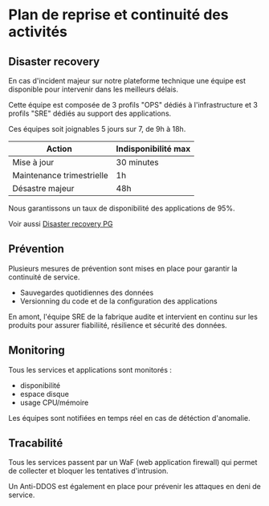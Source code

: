 # Plan de reprise et continuité des activités

## Disaster recovery

En cas d'incident majeur sur notre plateforme technique une équipe est disponible pour intervenir dans les meilleurs délais.

Cette équipe est composée de 3 profils "OPS" dédiés à l'infrastructure et 3 profils "SRE" dédiés au support des applications.

Ces équipes soit joignables 5 jours sur 7, de 9h à 18h.

| Action                    | Indisponibilité max |
| ------------------------- | ------------------- |
| Mise à jour               | 30 minutes          |
| Maintenance trimestrielle | 1h                  |
| Désastre majeur           | 48h                 |

Nous garantissons un taux de disponibilité des applications de 95%.

Voir aussi [Disaster recovery PG](/docs/disaster-recovery)

## Prévention

Plusieurs mesures de prévention sont mises en place pour garantir la continuité de service.

- Sauvegardes quotidiennes des données
- Versionning du code et de la configuration des applications

En amont, l'équipe SRE de la fabrique audite et intervient en continu sur les produits pour assurer fiabiliité, résilience et sécurité des données.

## Monitoring

Tous les services et applications sont monitorés :

- disponibilité
- espace disque
- usage CPU/mémoire

Les équipes sont notifiées en temps réel en cas de détéction d'anomalie.

## Tracabilité

Tous les services passent par un WaF (web application firewall) qui permet de collecter et bloquer les tentatives d'intrusion.

Un Anti-DDOS est également en place pour prévenir les attaques en deni de service.
